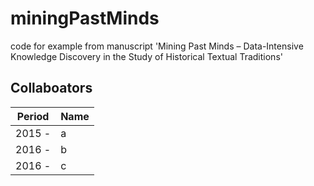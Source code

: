 # miningPastMinds
code for example from manuscript 'Mining Past Minds – Data-Intensive Knowledge Discovery in the Study of Historical Textual Traditions'

## Collaboators <br/>
Period  | Name
------------- | -------------
2015 -  | a
2016 -  | b
2016 -  | c
